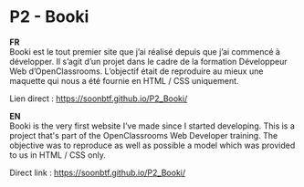 ﻿<!DOCTYPE html>
<html>

<head>
  <meta charset="utf-8">
  <meta name="viewport" content="width=device-width, initial-scale=1.0">
  <link rel="stylesheet" href="https://stackedit.io/style.css" />
</head>

<body class="stackedit">
  <div class="stackedit__html"><h1 id="p1---booki">P2 - Booki</h1>
<p><strong>FR</strong><br>
Booki est le tout premier site que j’ai réalisé depuis que j’ai commencé à développer. Il s’agit d’un projet dans le cadre de la formation Développeur Web d’OpenClassrooms. L’objectif était de reproduire au mieux une maquette qui nous a été fournie en HTML / CSS uniquement.</p>
<p>Lien direct :  <a href="https://soonbtf.github.io/P2_Booki/">https://soonbtf.github.io/P2_Booki/</a></p>
<p><strong>EN</strong><br>
Booki is the very first website I’ve made since I started developing. This is a project that's part of the OpenClassrooms Web Developer training. The objective was to reproduce as well as possible a model which was provided to us in HTML / CSS only.</p>
<p>Direct link : <a href="https://soonbtf.github.io/P2_Booki/">https://soonbtf.github.io/P2_Booki/</a></p>
</div>
</body>

</html>
